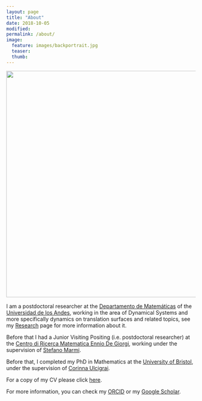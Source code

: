 ```yaml
---
layout: page
title: "About"
date: 2018-10-05
modified:
permalink: /about/
image:
  feature: images/backportrait.jpg
  teaser:
  thumb:
---
```

<img style="float: left; height:600px; margin-right:30px; margin-bottom:15px;" src="../images/backportrait.jpg">


I am a postdoctoral researcher at the [Departamento de Matemáticas](https://matematicas.uniandes.edu.co/) of the [Universidad de los Andes](https://uniandes.edu.co/), working in the area of Dynamical Systems and more specifically dynamics on translation surfaces and related topics, see my [Research](/research/) page for more information about it.

Before that I had a Junior Visiting Positing (i.e. postdoctoral researcher) at the [Centro di Ricerca Matematica Ennio De Giorgi](http://crm.sns.it/), working under the supervision of [Stefano Marmi](http://homepage.sns.it/marmi/).

Before that, I completed my PhD in Mathematics at the [University of Bristol](http://www.bristol.ac.uk/maths/), under the supervision of [Corinna Ulcigrai](http://user.math.uzh.ch/ulcigrai/).

For a copy of my CV please click [here](/files/cv.pdf).

For more information, you can check my [ORCID](http://orcid.org/0000-0003-3531-6323) or my [Google Scholar](https://scholar.google.com/citations?user=_0hdDg4AAAAJ).
